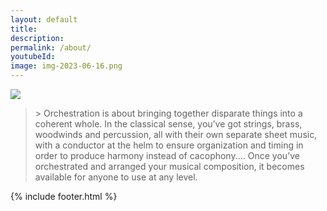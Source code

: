 ```yaml
---
layout: default
title:
description:
permalink: /about/
youtubeId:
image: img-2023-06-16.png
---
```


<div class="col-span-1 row-span-2">
  <div class="about mx-auto">
    <img class="mx-auto mix-blend-difference" src="{{ site.url }}/assets/img/{{ page.image }}" />
    <div class="mx-96">
      <span class="text-2xl block text-gray-950">
        <blockquote>
          > Orchestration is about bringing together disparate things into a coherent   whole. In the classical sense, you’ve got strings, brass, woodwinds and   percussion, all with their own separate sheet music, with a conductor at the  helm to ensure organization and timing in order to produce harmony instead of  cacophony.... Once you’ve orchestrated and arranged your musical composition,  it becomes available for anyone to use at any level.
        </blockquote>
      </span>
    
    
  </div>
</div>

<div class="my-8">
{% include footer.html %}
</div>